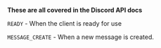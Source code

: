 **These are all covered in the Discord API docs**

`READY` - When the client is ready for use

`MESSAGE_CREATE` - When a new message is created.
